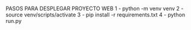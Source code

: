 PASOS PARA DESPLEGAR PROYECTO WEB
1 - python -m venv venv
2 - source venv/scripts/activate
3 - pip install -r requirements.txt
4 - python run.py